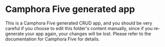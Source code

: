 
# Camphora Five generated app

This is a Camphora Five generated CRUD app, and you should be very careful if you choose to edit this folder's content manually,
since if you re-generate your app again, your changes will be lost. Please refer to the documentation for Camphora Five for
details.
